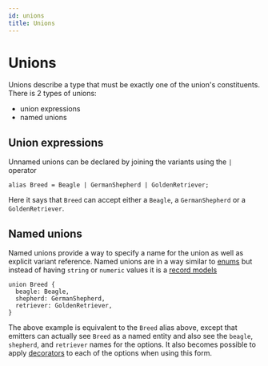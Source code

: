 ```yaml
---
id: unions
title: Unions
---
```


# Unions

Unions describe a type that must be exactly one of the union's constituents. There is 2 types of unions:

- union expressions
- named unions

## Union expressions

Unnamed unions can be declared by joining the variants using the `|` operator

```cadl
alias Breed = Beagle | GermanShepherd | GoldenRetriever;
```

Here it says that `Breed` can accept either a `Beagle`, a `GermanShepherd` or a `GoldenRetriever`.

## Named unions

Named unions provide a way to specify a name for the union as well as explicit variant reference. Named unions are in a way similar to [enums](./enums.md) but instead of having `string` or `numeric` values it is a [record models](./models.md)

```cadl
union Breed {
  beagle: Beagle,
  shepherd: GermanShepherd,
  retriever: GoldenRetriever,
}
```

The above example is equivalent to the `Breed` alias above, except that emitters can actually see `Breed` as a named entity and also see the `beagle`, `shepherd`, and `retriever` names for the options. It also becomes possible to apply [decorators](./decorators.md) to each of the options when using this form.
